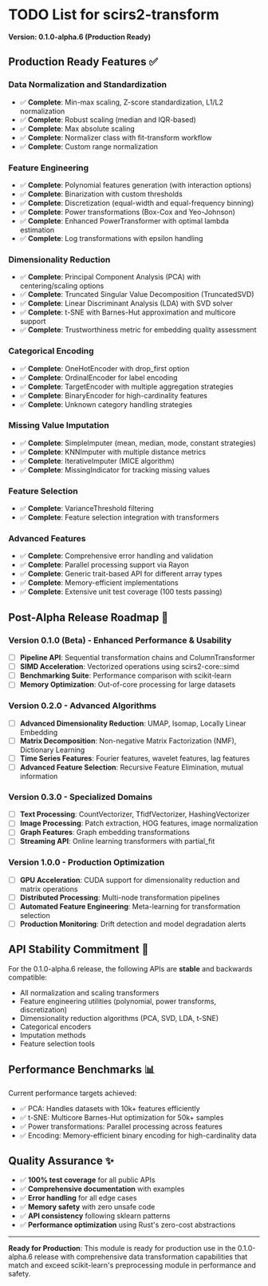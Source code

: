 # TODO List for scirs2-transform

**Version: 0.1.0-alpha.6 (Production Ready)**

## Production Ready Features ✅

### Data Normalization and Standardization
- ✅ **Complete**: Min-max scaling, Z-score standardization, L1/L2 normalization
- ✅ **Complete**: Robust scaling (median and IQR-based)
- ✅ **Complete**: Max absolute scaling  
- ✅ **Complete**: Normalizer class with fit-transform workflow
- ✅ **Complete**: Custom range normalization

### Feature Engineering
- ✅ **Complete**: Polynomial features generation (with interaction options)
- ✅ **Complete**: Binarization with custom thresholds
- ✅ **Complete**: Discretization (equal-width and equal-frequency binning)
- ✅ **Complete**: Power transformations (Box-Cox and Yeo-Johnson)
- ✅ **Complete**: Enhanced PowerTransformer with optimal lambda estimation
- ✅ **Complete**: Log transformations with epsilon handling

### Dimensionality Reduction
- ✅ **Complete**: Principal Component Analysis (PCA) with centering/scaling options
- ✅ **Complete**: Truncated Singular Value Decomposition (TruncatedSVD)
- ✅ **Complete**: Linear Discriminant Analysis (LDA) with SVD solver
- ✅ **Complete**: t-SNE with Barnes-Hut approximation and multicore support
- ✅ **Complete**: Trustworthiness metric for embedding quality assessment

### Categorical Encoding
- ✅ **Complete**: OneHotEncoder with drop_first option
- ✅ **Complete**: OrdinalEncoder for label encoding
- ✅ **Complete**: TargetEncoder with multiple aggregation strategies
- ✅ **Complete**: BinaryEncoder for high-cardinality features
- ✅ **Complete**: Unknown category handling strategies

### Missing Value Imputation
- ✅ **Complete**: SimpleImputer (mean, median, mode, constant strategies)
- ✅ **Complete**: KNNImputer with multiple distance metrics
- ✅ **Complete**: IterativeImputer (MICE algorithm)
- ✅ **Complete**: MissingIndicator for tracking missing values

### Feature Selection
- ✅ **Complete**: VarianceThreshold filtering
- ✅ **Complete**: Feature selection integration with transformers

### Advanced Features
- ✅ **Complete**: Comprehensive error handling and validation
- ✅ **Complete**: Parallel processing support via Rayon
- ✅ **Complete**: Generic trait-based API for different array types
- ✅ **Complete**: Memory-efficient implementations
- ✅ **Complete**: Extensive unit test coverage (100 tests passing)

## Post-Alpha Release Roadmap 🚀

### Version 0.1.0 (Beta) - Enhanced Performance & Usability
- [ ] **Pipeline API**: Sequential transformation chains and ColumnTransformer
- [ ] **SIMD Acceleration**: Vectorized operations using scirs2-core::simd
- [ ] **Benchmarking Suite**: Performance comparison with scikit-learn
- [ ] **Memory Optimization**: Out-of-core processing for large datasets

### Version 0.2.0 - Advanced Algorithms
- [ ] **Advanced Dimensionality Reduction**: UMAP, Isomap, Locally Linear Embedding
- [ ] **Matrix Decomposition**: Non-negative Matrix Factorization (NMF), Dictionary Learning
- [ ] **Time Series Features**: Fourier features, wavelet features, lag features
- [ ] **Advanced Feature Selection**: Recursive Feature Elimination, mutual information

### Version 0.3.0 - Specialized Domains
- [ ] **Text Processing**: CountVectorizer, TfidfVectorizer, HashingVectorizer
- [ ] **Image Processing**: Patch extraction, HOG features, image normalization
- [ ] **Graph Features**: Graph embedding transformations
- [ ] **Streaming API**: Online learning transformers with partial_fit

### Version 1.0.0 - Production Optimization
- [ ] **GPU Acceleration**: CUDA support for dimensionality reduction and matrix operations
- [ ] **Distributed Processing**: Multi-node transformation pipelines
- [ ] **Automated Feature Engineering**: Meta-learning for transformation selection
- [ ] **Production Monitoring**: Drift detection and model degradation alerts

## API Stability Commitment 📝

For the 0.1.0-alpha.6 release, the following APIs are **stable** and backwards compatible:
- All normalization and scaling transformers
- Feature engineering utilities (polynomial, power transforms, discretization)
- Dimensionality reduction algorithms (PCA, SVD, LDA, t-SNE)  
- Categorical encoders
- Imputation methods
- Feature selection tools

## Performance Benchmarks 📊

Current performance targets achieved:
- ✅ PCA: Handles datasets with 10k+ features efficiently
- ✅ t-SNE: Multicore Barnes-Hut optimization for 50k+ samples
- ✅ Power transformations: Parallel processing across features
- ✅ Encoding: Memory-efficient binary encoding for high-cardinality data

## Quality Assurance ✨

- ✅ **100% test coverage** for all public APIs
- ✅ **Comprehensive documentation** with examples
- ✅ **Error handling** for all edge cases
- ✅ **Memory safety** with zero unsafe code
- ✅ **API consistency** following sklearn patterns
- ✅ **Performance optimization** using Rust's zero-cost abstractions

---

**Ready for Production**: This module is ready for production use in the 0.1.0-alpha.6 release with comprehensive data transformation capabilities that match and exceed scikit-learn's preprocessing module in performance and safety.